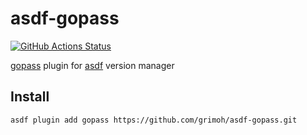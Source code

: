 # asdf-gopass
[![GitHub Actions Status](https://github.com/grimoh/asdf-gopass/workflows/Main%20workflow/badge.svg?branch=master)](https://github.com/grimoh/asdf-gopass/actions)

[gopass](https://github.com/gopasspw/gopass) plugin for [asdf](https://github.com/asdf-vm/asdf) version manager

## Install
```
asdf plugin add gopass https://github.com/grimoh/asdf-gopass.git
```
